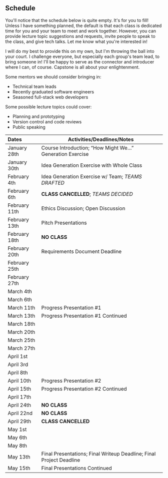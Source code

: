 ## Schedule
You'll notice that the schedule below is quite empty. It's for you to fill! Unless I have something planned, the default is that each class is dedicated time for you and your team to meet and work together. However, you can provide lecture topic suggestions and requests, invite people to speak to the class, and give tech talks. Let me know what you're interested in!

I will do my best to provide this on my own, but I'm throwing the ball into your court. I challenge everyone, but especially each group's team lead, to bring someone in! I'll be happy to serve as the connector and introducer where I can, of course. Capstone is all about your enlightenment.

Some mentors we should consider bringing in:

* Technical team leads
* Recently graduated software engineers
* Seasoned full-stack web developers

Some possible lecture topics could cover:

* Planning and prototyping
* Version control and code reviews
* Public speaking

|Dates|Activities/Deadlines/Notes|
|:---|---|
|January 28th|Course Introduction; “How Might We…” Generation Exercise|
|January 30th|Idea Generation Exercise with Whole Class|
|February 4th|Idea Generation Exercise w/ Team; _TEAMS DRAFTED_|
|February 6th|**CLASS CANCELLED**; _TEAMS DECIDED_|
|February 11th|Ethics Discussion; Open Discussion|
|February 13th|Pitch Presentations|
|February 18th|**NO CLASS**|
|February 20th|Requirements Document Deadline|
|February 25th||
|February 27th||
|March 4th||
|March 6th||
|March 11th|Progress Presentation #1|
|March 13th|Progress Presentation #1 Continued|
|March 18th||
|March 20th||
|March 25th||
|March 27th||
|April 1st||
|April 3rd||
|April 8th||
|April 10th|Progress Presentation #2|
|April 15th|Progress Presentation #2 Continued|
|April 17th||
|April 24th|**NO CLASS**|
|April 22nd|**NO CLASS**|
|April 29th|**CLASS CANCELLED**|
|May 1st||
|May 6th||
|May 8th||
|May 13th|Final Presentations; Final Writeup Deadline; Final Project Deadline|
|May 15th|Final Presentations Continued|
